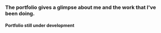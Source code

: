 ### The portfolio gives a glimpse about me and the work that I've been doing.
#### Portfolio still under development